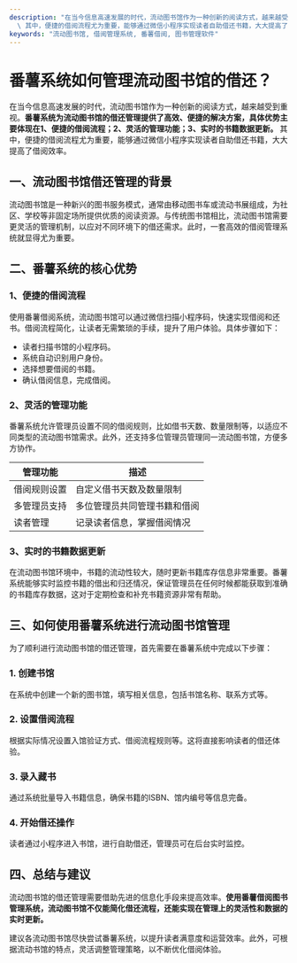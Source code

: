 ```yaml
---
description: "在当今信息高速发展的时代，流动图书馆作为一种创新的阅读方式，越来越受到重视。**番薯系统为流动图书馆的借还管理提供了高效、便捷的解决方案，具体优势主要体现在1、便捷的借阅流程；2、灵活的管理功能；3、实时的书籍数据更新。**\
  \ 其中，便捷的借阅流程尤为重要，能够通过微信小程序实现读者自助借还书籍，大大提高了借阅效率。"
keywords: "流动图书馆, 借阅管理系统, 番薯借阅, 图书管理软件"
---
```

# 番薯系统如何管理流动图书馆的借还？

在当今信息高速发展的时代，流动图书馆作为一种创新的阅读方式，越来越受到重视。**番薯系统为流动图书馆的借还管理提供了高效、便捷的解决方案，具体优势主要体现在1、便捷的借阅流程；2、灵活的管理功能；3、实时的书籍数据更新。** 其中，便捷的借阅流程尤为重要，能够通过微信小程序实现读者自助借还书籍，大大提高了借阅效率。

## 一、流动图书馆借还管理的背景

流动图书馆是一种新兴的图书服务模式，通常由移动图书车或流动书展组成，为社区、学校等非固定场所提供优质的阅读资源。与传统图书馆相比，流动图书馆需要更灵活的管理机制，以应对不同环境下的借还需求。此时，一套高效的借阅管理系统就显得尤为重要。

## 二、番薯系统的核心优势

### **1、便捷的借阅流程**

使用番薯借阅系统，流动图书馆可以通过微信扫描小程序码，快速实现借阅和还书。借阅流程简化，让读者无需繁琐的手续，提升了用户体验。具体步骤如下：

- 读者扫描书馆的小程序码。
- 系统自动识别用户身份。
- 选择想要借阅的书籍。
- 确认借阅信息，完成借阅。

### **2、灵活的管理功能**

番薯系统允许管理员设置不同的借阅规则，比如借书天数、数量限制等，以适应不同类型的流动图书馆需求。此外，还支持多位管理员管理同一流动图书馆，方便多方协作。

| 管理功能 | 描述 |
| -------- | ---- |
| 借阅规则设置 | 自定义借书天数及数量限制 |
| 多管理员支持 | 多位管理员共同管理书籍和借阅 |
| 读者管理 | 记录读者信息，掌握借阅情况 |

### **3、实时的书籍数据更新**

在流动图书馆环境中，书籍的流动性较大，随时更新书籍库存信息非常重要。番薯系统能够实时监控书籍的借出和归还情况，保证管理员在任何时候都能获取到准确的书籍库存数据，这对于定期检查和补充书籍资源非常有帮助。

## 三、如何使用番薯系统进行流动图书馆管理

为了顺利进行流动图书馆的借还管理，首先需要在番薯系统中完成以下步骤：

### **1. 创建书馆**

在系统中创建一个新的图书馆，填写相关信息，包括书馆名称、联系方式等。

### **2. 设置借阅流程**

根据实际情况设置入馆验证方式、借阅流程规则等。这将直接影响读者的借还体验。

### **3. 录入藏书**

通过系统批量导入书籍信息，确保书籍的ISBN、馆内编号等信息完备。

### **4. 开始借还操作**

读者通过小程序进入书馆，进行自助借还，管理员可在后台实时监控。

## 四、总结与建议

流动图书馆的借还管理需要借助先进的信息化手段来提高效率。**使用番薯借阅图书管理系统，流动图书馆不仅能简化借还流程，还能实现在管理上的灵活性和数据的实时更新。** 

建议各流动图书馆尽快尝试番薯系统，以提升读者满意度和运营效率。此外，可根据流动书馆的特点，灵活调整管理策略，以不断优化借阅体验。
